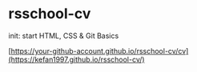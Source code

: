 # rsschool-cv

init:  start HTML, CSS & Git Basics

[https://your-github-account.github.io/rsschool-cv/cv](https://kefan1997.github.io/rsschool-cv/)